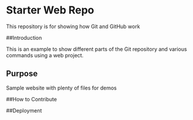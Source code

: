 # Starter Web Repo

This repository is for showing how Git and GitHub work

##Introduction

This is an example to show different parts of the Git repository and various commands using a web project.

## Purpose

Sample website with plenty of files for demos

##How to Contribute

##Deployment